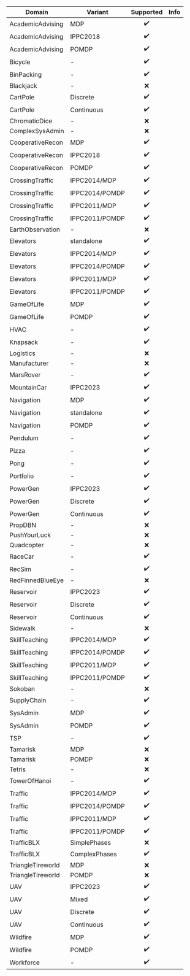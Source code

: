 
| Domain    | Variant   | Supported | Info  |
|-----------|-----------|:---------:|:-----:|
| AcademicAdvising | MDP | ✔️ |   |
| AcademicAdvising | IPPC2018 | ✔️ |   |
| AcademicAdvising | POMDP | ✔️ |   |
| Bicycle | - | ✔️ |   |
| BinPacking | - | ✔️ |   |
| Blackjack | - | ❌ |   |
| CartPole | Discrete | ✔️ |   |
| CartPole | Continuous | ✔️ |   |
| ChromaticDice | - | ❌ |   |
| ComplexSysAdmin | - | ❌ |   |
| CooperativeRecon | MDP | ✔️ |   |
| CooperativeRecon | IPPC2018 | ✔️ |   |
| CooperativeRecon | POMDP | ✔️ |   |
| CrossingTraffic | IPPC2014/MDP | ✔️ |   |
| CrossingTraffic | IPPC2014/POMDP | ✔️ |   |
| CrossingTraffic | IPPC2011/MDP | ✔️ |   |
| CrossingTraffic | IPPC2011/POMDP | ✔️ |   |
| EarthObservation | - | ❌ |   |
| Elevators | standalone | ✔️ |   |
| Elevators | IPPC2014/MDP | ✔️ |   |
| Elevators | IPPC2014/POMDP | ✔️ |   |
| Elevators | IPPC2011/MDP | ✔️ |   |
| Elevators | IPPC2011/POMDP | ✔️ |   |
| GameOfLife | MDP | ✔️ |   |
| GameOfLife | POMDP | ✔️ |   |
| HVAC | - | ✔️ |   |
| Knapsack | - | ✔️ |   |
| Logistics | - | ❌ |   |
| Manufacturer | - | ❌ |   |
| MarsRover | - | ✔️ |   |
| MountainCar | IPPC2023 | ✔️ |   |
| Navigation | MDP | ✔️ |   |
| Navigation | standalone | ✔️ |   |
| Navigation | POMDP | ✔️ |   |
| Pendulum | - | ✔️ |   |
| Pizza | - | ✔️ |   |
| Pong | - | ✔️ |   |
| Portfolio | - | ✔️ |   |
| PowerGen | IPPC2023 | ✔️ |   |
| PowerGen | Discrete | ✔️ |   |
| PowerGen | Continuous | ✔️ |   |
| PropDBN | - | ❌ |   |
| PushYourLuck | - | ❌ |   |
| Quadcopter | - | ❌ |   |
| RaceCar | - | ✔️ |   |
| RecSim | - | ✔️ |   |
| RedFinnedBlueEye | - | ❌ |   |
| Reservoir | IPPC2023 | ✔️ |   |
| Reservoir | Discrete | ✔️ |   |
| Reservoir | Continuous | ✔️ |   |
| Sidewalk | - | ❌ |   |
| SkillTeaching | IPPC2014/MDP | ✔️ |   |
| SkillTeaching | IPPC2014/POMDP | ✔️ |   |
| SkillTeaching | IPPC2011/MDP | ✔️ |   |
| SkillTeaching | IPPC2011/POMDP | ✔️ |   |
| Sokoban | - | ❌ |   |
| SupplyChain | - | ✔️ |   |
| SysAdmin | MDP | ✔️ |   |
| SysAdmin | POMDP | ✔️ |   |
| TSP | - | ✔️ |   |
| Tamarisk | MDP | ❌ |   |
| Tamarisk | POMDP | ❌ |   |
| Tetris | - | ❌ |   |
| TowerOfHanoi | - | ✔️ |   |
| Traffic | IPPC2014/MDP | ✔️ |   |
| Traffic | IPPC2014/POMDP | ✔️ |   |
| Traffic | IPPC2011/MDP | ✔️ |   |
| Traffic | IPPC2011/POMDP | ✔️ |   |
| TrafficBLX | SimplePhases | ❌ |   |
| TrafficBLX | ComplexPhases | ✔️ |   |
| TriangleTireworld | MDP | ❌ |   |
| TriangleTireworld | POMDP | ❌ |   |
| UAV | IPPC2023 | ✔️ |   |
| UAV | Mixed | ✔️ |   |
| UAV | Discrete | ✔️ |   |
| UAV | Continuous | ✔️ |   |
| Wildfire | MDP | ✔️ |   |
| Wildfire | POMDP | ✔️ |   |
| Workforce | - | ✔️ |   |